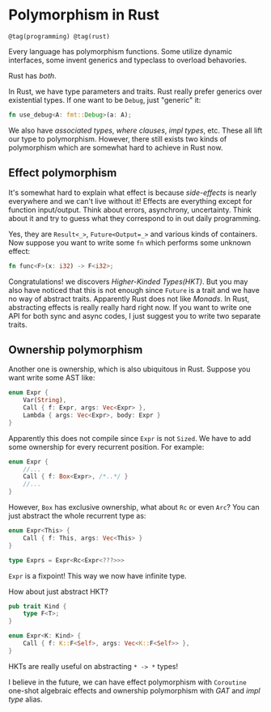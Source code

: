 # Polymorphism in Rust
```
@tag(programming) @tag(rust)
```

Every language has polymorphism functions. Some utilize dynamic interfaces, some invent generics and typeclass to overload behavories.

Rust has *both*.

In Rust, we have type parameters and traits.
Rust really prefer generics over existential types. If one want to be `Debug`, just "generic" it:
```rust
fn use_debug<A: fmt::Debug>(a: A);
```

We also have *associated types*, *where clauses*, *impl types*, etc.
These all lift our type to polymorphism. However, there still exists two kinds of polymorphism which are somewhat hard to achieve in Rust now.

## Effect polymorphism
It's somewhat hard to explain what effect is because *side-effects* is nearly everywhere and we can't live without it!
Effects are everything except for function input/output. Think about errors, asynchrony, uncertainty. Think about it and try to guess what they correspond to in out daily programming.

Yes, they are `Result<_>`, `Future<Output=_>` and various kinds of containers. Now suppose you want to write some `fn` which performs some unknown effect:
```rust
fn func<F>(x: i32) -> F<i32>;
```

Congratulations! we discovers *Higher-Kinded Types(HKT)*. But you may also have noticed that this is not enough since `Future` is a trait and we have no way of abstract traits. Apparently Rust does not like *Monads*. In Rust, abstracting effects is really really hard right now. If you want to write one API for both sync and async codes, I just suggest you to write two separate traits.

## Ownership polymorphism
Another one is ownership, which is also ubiquitous in Rust.
Suppose you want write some AST like:

```rust
enum Expr {
    Var(String),
    Call { f: Expr, args: Vec<Expr> },
    Lambda { args: Vec<Expr>, body: Expr }
}
```

Apparently this does not compile since `Expr` is not `Sized`.
We have to add some ownership for every recurrent position. For example:
```rust
enum Expr {
    //...
    Call { f: Box<Expr>, /*..*/ }
    //...
}
```
However, `Box` has exclusive ownership, what about `Rc` or even `Arc`?
You can just abstract the whole recurrent type as:
```rust
enum Expr<This> {
    Call { f: This, args: Vec<This> }
}

type Exprs = Expr<Rc<Expr<???>>>
```

`Expr` is a fixpoint! This way we now have infinite type.

How about just abstract HKT?
```rust
pub trait Kind {
    type F<T>;
}

enum Expr<K: Kind> {
    Call { f: K::F<Self>, args: Vec<K::F<Self>> },
}
```

HKTs are really useful on abstracting `* -> *` types!

I believe in the future, we can have effect polymorphism with `Coroutine` one-shot algebraic effects and ownership polymorphism with *GAT* and *impl type* alias.
